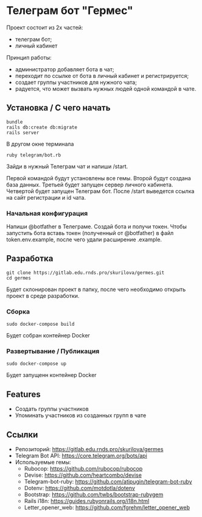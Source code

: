 # Телеграм бот "Гермес"

  Проект состоит из 2х частей:
  - телеграм бот;
  - личный кабинет

  Принцип работы: 
  - администратор добавляет бота в чат;
  - переходит по ссылке от бота в личный кабинет и регистрируется;
  - создает группы участников для нужного чата;
  - радуется, что может вызвать нужных людей одной командой в чате.

## Установка / С чего начать

```shell
bundle
rails db:create db:migrate
rails server
```
В другом окне терминала

```shell
ruby telegram/bot.rb
```

Зайди в нужный Телеграм чат и напиши /start.

Первой командой будут установлены все гемы. Второй будут создана база данных. Третьей будет запущен сервер личного кабинета. Четвертой будет запущен Телеграм бот. После /start выведется ссылка на сайт регистрации и id чата.


### Начальная конфигурация

Напиши @botfather в Телеграме. Создай бота и получи токен.
Чтобы запустить бота вставь токен (полученный от @botfather) в файл token.env.example, после чего удали расширение .example.

## Разработка

```shell
git clone https://gitlab.edu.rnds.pro/skurilova/germes.git
cd germes
```

Будет склонирован проект в папку, после чего необходимо открыть проект в среде разработки.

### Сборка

```shell
sudo docker-compose build
```

Будет собран контейнер Docker

### Развертывание / Публикация


```shell
sudo docker-compose up
```

Будет запущенн контейнер Docker

## Features

* Создать группы участников
* Упоминать участников из созданных групп в чате

## Ссылки

- Репозиторий: https://gitlab.edu.rnds.pro/skurilova/germes
- Telegram Bot API: https://core.telegram.org/bots/api
- Используемые гемы:
  - Rubocop: https://github.com/rubocop/rubocop
  - Devise: https://github.com/heartcombo/devise
  - Telegram-bot-ruby: https://github.com/atipugin/telegram-bot-ruby
  - Dotenv: https://github.com/motdotla/dotenv
  - Bootstrap: https://github.com/twbs/bootstrap-rubygem
  - Rails i18n: https://guides.rubyonrails.org/i18n.html
  - Letter_opener_web: https://github.com/fgrehm/letter_opener_web
